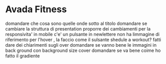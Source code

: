 # Avada Fitness

domandare che cosa sono quelle onde sotto al titolo
domandare se cambiare la struttura di presentation
proporre dei cambiamenti per la responsivita' in mobile
c'e' un pulsante in newlettere non ha limmagine di riferimento per l'hover , la faccio come il sulsante shedule a workout?
fatti dare dei chiarimenti sugli over
domandare se vanno bene le immagini in back ground con background size cover
domandare se va bene coime ho fatto il gradiente
